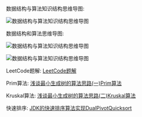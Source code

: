 数据结构与算法知识结构思维导图: 

![数据结构与算法知识结构思维导图](images/datastructure.png)

数据结构和算法思维导图: 

![数据结构与算法知识结构思维导图](images/datastructure2.png)

![数据结构与算法知识结构思维导图](images/datastructure3.jpg)

LeetCode题解: [LeetCode题解](http://so.csdn.net/so/search/s.do?p=1&q=Leet+Code+OJ&t=blog&u=Lnho2015)   

Prim算法: [浅谈最小生成树的算法思路(一)Prim算法](http://blog.csdn.net/lnho2015/article/details/50674845) 

Kruskal算法: [浅谈最小生成树的算法思路(二)Kruskal算法](http://blog.csdn.net/lnho2015/article/details/50676324) 

快速排序: [JDK的快速排序算法实现DualPivotQuicksort](http://blog.csdn.net/lnho2015/article/details/50669816)
